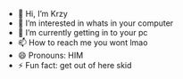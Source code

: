 - 👋 Hi, I’m Krzy
- 👀 I’m interested in whats in your computer
- 🌱 I’m currently getting in to your pc 
- 📫 How to reach me you wont lmao
- 😄 Pronouns: HIM
- ⚡ Fun fact: get out of here skid

<!---
Krzy-Gud-lukn/Krzy-Gud-lukn is a ✨ special ✨ repository because its `README.md` (this file) appears on your GitHub profile.
You can click the Preview link to take a look at your changes.
--->
